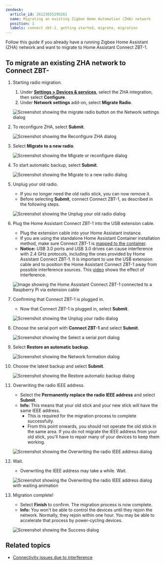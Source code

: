 ```yaml
---
zendesk:
  article_id: 26123655295261
  name: Migrating an existing Zigbee Home Automation (ZHA) network
  position: 1
  labels: connect zbt-1, getting started, migrate, migration
---
```


Follow this guide if you already have a running Zigbee Home Assistant (ZHA) network and want to migrate to Home Assistant Connect&nbsp;ZBT-1.

## To migrate an existing ZHA network to Connect&nbsp;ZBT-

1. Starting radio migration.
   1. Under **[Settings > Devices & services](https://my.home-assistant.io/redirect/integrations/)**, select the ZHA integration, then select **Configure**.
   2. Under **Network settings** add-on, select **Migrate Radio**.

   ![Screenshot showing the migrate radio button on the Network settings dialog](/static/img/connect-zbt-1/connect-zbt-1-z2m-migrate-zha-02.png)

2. To reconfigure ZHA, select **Submit**.

    ![Screenshot showing the Reconfigure ZHA dialog](/static/img/connect-zbt-1/z2m-migrate-zha-03.png)

3. Select **Migrate to a new radio**.

   ![Screenshot showing the Migrate or reconfigure dialog](/static/img/connect-zbt-1/z2m-migrate-zha-04.png)

4. To start automatic backup, select **Submit**.

   ![Screenshot showing the Migrate to a new radio dialog](/static/img/connect-zbt-1/z2m-migrate-zha-05.png)

5. Unplug your old radio.
   - If you no longer need the old radio stick, you can now remove it.
   - Before selecting **Submit**, connect Connect&nbsp;ZBT-1, as described in the following steps.

    ![Screenshot showing the Unplug your old radio dialog](/static/img/connect-zbt-1/z2m-migrate-zha-06.png)

6. Plug the Home Assistant Connect&nbsp;ZBT-1 into the USB extension cable.
   - Plug the extension cable into your Home Assistant instance.
   - If you are using the standalone Home Assistant Container installation method, make sure Connect&nbsp;ZBT-1 is [mapped to the container](https://www.home-assistant.io/installation/linux#exposing-devices).
   - **Notice:** USB 3.0 ports and USB 3.0 drives can cause interference with 2.4 GHz protocols, including the ones provided by Home Assistant Connect&nbsp;ZBT-1. It is important to use the USB extension cable and to position the Home Assistant Connect&nbsp;ZBT-1 away from possible interference sources.
    This [video](/hc/en-us/articles/26124431414557) shows the effect of interference.

   ![Image showing the Home Assistant Connect&nbsp;ZBT-1 connected to a Raspberry Pi via extension cable](/static/img/connect-zbt-1/connect-zbt-1-raspi-01.jpg)

7. Confirming that Connect&nbsp;ZBT-1 is plugged in.
   - Now that Connect&nbsp;ZBT-1 is plugged in, select **Submit**.

   ![Screenshot showing the Unplug your radio dialog](/static/img/connect-zbt-1/z2m-migrate-zha-06.png)

8. Choose the serial port with **Connect&nbsp;ZBT-1** and select **Submit**.

   ![Screenshot showing the Select a serial port dialog](/static/img/connect-zbt-1/connect-zbt-1-migrate-zha-select-port.png)

9. Select **Restore an automatic backup**.

   ![Screenshot showing the Network formation dialog](/static/img/connect-zbt-1/z2m-migrate-zha-08.png)

10. Choose the latest backup and select **Submit**.

    ![Screenshot showing the Restore automatic backup dialog](/static/img/connect-zbt-1/z2m-migrate-zha-09.png)

11. Overwriting the radio IEEE address.
    - Select the **Permanently replace the radio IEEE address** and select **Submit**.
    - **Info:** This means that your old stick and your new stick will have the same IEEE address.
      - This is required for the migration process to complete successfully.
      - From this point onwards, you should not operate the old stick in the same area. If you do not migrate the IEEE address from your old stick, you'll have to repair many of your devices to keep them working.

    ![Screenshot showing the Overwriting the radio IEEE address dialog](/static/img/connect-zbt-1/z2m-migrate-zha-10.png)

12. Wait.
    - Overwriting the IEEE address may take a while. Wait.

    ![Screenshot showing the Overwriting the radio IEEE address dialog with waiting animation](/static/img/connect-zbt-1/z2m-migrate-zha-11.png)

13. Migration complete!

    - Select **Finish** to confirm. The migration process is now complete.
    - **Info:** You won't be able to control the devices until they rejoin the network. Normally, they rejoin within one hour. You may be able to accelerate that process by power-cycling devices.

    ![Screenshot showing the Success dialog](/static/img/connect-zbt-1/z2m-migrate-zha-12.png)

## Related topics

- [Connectivity issues due to interference](/hc/en-us/articles/26124431414557)